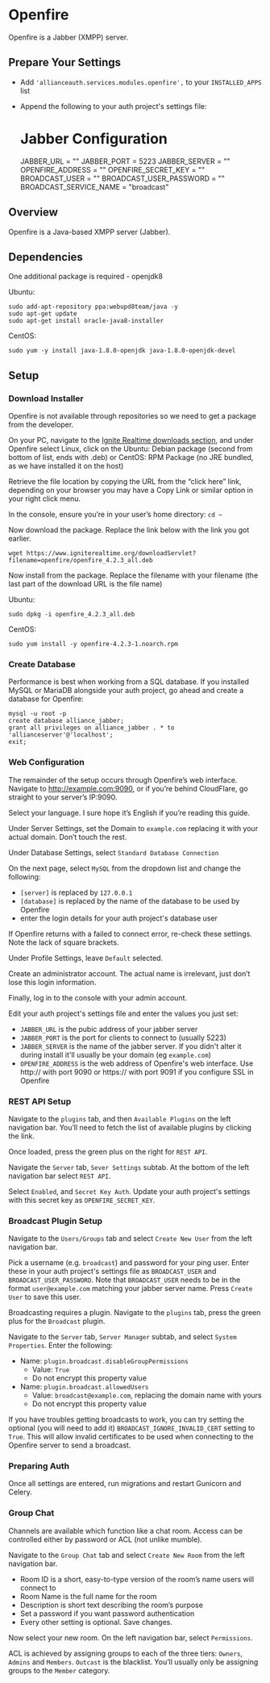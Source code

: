 # Openfire

 Openfire is a Jabber (XMPP) server.

## Prepare Your Settings
 - Add `'allianceauth.services.modules.openfire',` to your `INSTALLED_APPS` list
 - Append the following to your auth project's settings file:


    # Jabber Configuration
    JABBER_URL = ""
    JABBER_PORT = 5223
    JABBER_SERVER = ""
    OPENFIRE_ADDRESS = ""
    OPENFIRE_SECRET_KEY = ""
    BROADCAST_USER = ""
    BROADCAST_USER_PASSWORD = ""
    BROADCAST_SERVICE_NAME = "broadcast"

## Overview
Openfire is a Java-based XMPP server (Jabber).

## Dependencies
One additional package is required - openjdk8

Ubuntu:

    sudo add-apt-repository ppa:webupd8team/java -y
    sudo apt-get update
    sudo apt-get install oracle-java8-installer

CentOS:

    sudo yum -y install java-1.8.0-openjdk java-1.8.0-openjdk-devel

## Setup
### Download Installer
Openfire is not available through repositories so we need to get a package from the developer.

On your PC, navigate to the [Ignite Realtime downloads section](https://www.igniterealtime.org/downloads/index.jsp), and under Openfire select Linux, click on the Ubuntu: Debian package (second from bottom of list, ends with .deb) or CentOS: RPM Package (no JRE bundled, as we have installed it on the host)

Retrieve the file location by copying the URL from the “click here” link, depending on your browser you may have a Copy Link or similar option in your right click menu.

In the console, ensure you’re in your user’s home directory: `cd ~`

Now download the package. Replace the link below with the link you got earlier.

    wget https://www.igniterealtime.org/downloadServlet?filename=openfire/openfire_4.2.3_all.deb

Now install from the package. Replace the filename with your filename (the last part of the download URL is the file name)

Ubuntu:

    sudo dpkg -i openfire_4.2.3_all.deb

CentOS:

    sudo yum install -y openfire-4.2.3-1.noarch.rpm

### Create Database
Performance is best when working from a SQL database. If you installed MySQL or MariaDB alongside your auth project, go ahead and create a database for Openfire:

    mysql -u root -p
    create database alliance_jabber;
    grant all privileges on alliance_jabber . * to 'allianceserver'@'localhost';
    exit;

### Web Configuration
The remainder of the setup occurs through Openfire’s web interface. Navigate to http://example.com:9090, or if you’re behind CloudFlare, go straight to your server’s IP:9090.

Select your language. I sure hope it’s English if you’re reading this guide.

Under Server Settings, set the Domain to `example.com` replacing it with your actual domain. Don’t touch the rest.

Under Database Settings, select `Standard Database Connection`

On the next page, select `MySQL` from the dropdown list and change the following:
 - `[server]` is replaced by `127.0.0.1`
 - `[database]` is replaced by the name of the database to be used by Openfire
 - enter the login details for your auth project's database user

If Openfire returns with a failed to connect error, re-check these settings. Note the lack of square brackets.

Under Profile Settings, leave `Default` selected.

Create an administrator account. The actual name is irrelevant, just don’t lose this login information.

Finally, log in to the console with your admin account.

Edit your auth project's settings file and enter the values you just set:
 - `JABBER_URL` is the pubic address of your jabber server
 - `JABBER_PORT` is the port for clients to connect to (usually 5223)
 - `JABBER_SERVER` is the name of the jabber server. If you didn't alter it during install it'll usually be your domain (eg `example.com`)
 - `OPENFIRE_ADDRESS` is the web address of Openfire's web interface. Use http:// with port 9090 or https:// with port 9091 if you configure SSL in Openfire

### REST API Setup
Navigate to the `plugins` tab, and then `Available Plugins` on the left navigation bar. You’ll need to fetch the list of available plugins by clicking the link.

Once loaded, press the green plus on the right for `REST API`.

Navigate the `Server` tab, `Sever Settings` subtab. At the bottom of the left navigation bar select `REST API`.

Select `Enabled`, and `Secret Key Auth`. Update your auth project's settings with this secret key as `OPENFIRE_SECRET_KEY`.

### Broadcast Plugin Setup

Navigate to the `Users/Groups` tab and select `Create New User` from the left navigation bar.

Pick a username (e.g. `broadcast`) and password for your ping user. Enter these in your auth project's settings file as `BROADCAST_USER` and `BROADCAST_USER_PASSWORD`. Note that `BROADCAST_USER` needs to be in the format `user@example.com` matching your jabber server name. Press `Create User` to save this user.

Broadcasting requires a plugin. Navigate to the `plugins` tab, press the green plus for the `Broadcast` plugin.

Navigate to the `Server` tab, `Server Manager` subtab, and select `System Properties`. Enter the following:

 - Name: `plugin.broadcast.disableGroupPermissions`
   - Value: `True`
   - Do not encrypt this property value
 - Name: `plugin.broadcast.allowedUsers`
   - Value: `broadcast@example.com`, replacing the domain name with yours
   - Do not encrypt this property value

If you have troubles getting broadcasts to work, you can try setting the optional (you will need to add it) `BROADCAST_IGNORE_INVALID_CERT` setting to `True`. This will allow invalid certificates to be used when connecting to the Openfire server to send a broadcast.

### Preparing Auth

Once all settings are entered, run migrations and restart Gunicorn and Celery.

### Group Chat
Channels are available which function like a chat room. Access can be controlled either by password or ACL (not unlike mumble).

Navigate to the `Group Chat` tab and select `Create New Room` from the left navigation bar.
 - Room ID is a short, easy-to-type version of the room’s name users will connect to
 - Room Name is the full name for the room
 - Description is short text describing the room’s purpose
 - Set a password if you want password authentication
 - Every other setting is optional. Save changes.

Now select your new room. On the left navigation bar, select `Permissions`.

ACL is achieved by assigning groups to each of the three tiers: `Owners`, `Admins` and `Members`. `Outcast` is the blacklist. You’ll usually only be assigning groups to the `Member` category.
